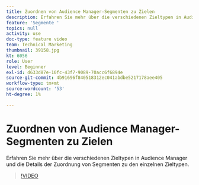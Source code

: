 ```yaml
---
title: Zuordnen von Audience Manager-Segmenten zu Zielen
description: Erfahren Sie mehr über die verschiedenen Zieltypen in Audience Manager und die Details der Zuordnung von Segmenten zu den einzelnen Zieltypen.
feature: 'Segmente '
topics: null
activity: use
doc-type: feature video
team: Technical Marketing
thumbnail: 39158.jpg
kt: 6056
role: User
level: Beginner
exl-id: d633d87e-10fc-43f7-9089-70acc6f6894e
source-git-commit: 4b91696f840518312ec041abdbe5217178aee405
workflow-type: tm+mt
source-wordcount: '53'
ht-degree: 1%

---
```


# Zuordnen von Audience Manager-Segmenten zu Zielen

Erfahren Sie mehr über die verschiedenen Zieltypen in Audience Manager und die Details der Zuordnung von Segmenten zu den einzelnen Zieltypen.

>[!VIDEO](https://video.tv.adobe.com/v/39158/?quality=12&learn=on)
